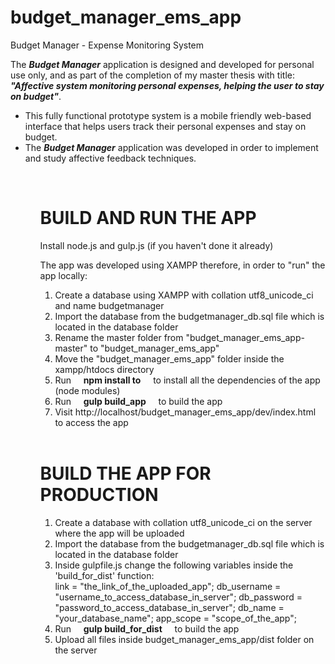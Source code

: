 # budget_manager_ems_app
Budget Manager - Expense Monitoring System

 The <i><b>Budget Manager</b></i> application is designed and developed for personal use only, and as part of the completion of my master thesis with title: <br>
 <i><b>  "Affective system monitoring personal expenses, helping the user to stay on budget"</b></i>.
<br>
<ul>
<li>This fully functional prototype system is a mobile friendly web-based interface that helps users track their personal expenses and stay on budget.</li>
<li>The  <i><b>Budget Manager</b></i> application was developed in order to implement and study affective feedback techniques.</li>
<ul>
<br>
<h1>BUILD AND RUN THE APP</h1>
<p>Install node.js and gulp.js (if you haven't done it already)</p>
<p>The app was developed using XAMPP therefore, in order to "run" the app locally:</p>
<ol>
<li>Create a database using XAMPP with collation utf8_unicode_ci and name budgetmanager</li>
<li>Import the database from the budgetmanager_db.sql file which is located in the database folder</li>
<li>Rename the master folder from  "budget_manager_ems_app-master" to  "budget_manager_ems_app"</li>
<li>Move the "budget_manager_ems_app" folder inside the xampp/htdocs directory</li>
<li>Run&nbsp;&nbsp;&nbsp;&nbsp;&nbsp;<b>npm install to</b>&nbsp;&nbsp;&nbsp;&nbsp;&nbsp;to install all the dependencies of the app (node modules)</li>
<li>Run&nbsp;&nbsp;&nbsp;&nbsp;&nbsp;<b>gulp build_app</b>&nbsp;&nbsp;&nbsp;&nbsp;&nbsp;to build the app</li>
<li>Visit http://localhost/budget_manager_ems_app/dev/index.html to access the app</li>
</ol>

<br>
<h1>BUILD THE APP FOR PRODUCTION</h1>
<ol>
<li>Create a database with collation utf8_unicode_ci on the server where the app will be uploaded</li>
<li>Import the database from the budgetmanager_db.sql file which is located in the database folder</li>
<li>Inside gulpfile.js change the following variables inside the 'build_for_dist' function:<br>
  link = "the_link_of_the_uploaded_app";
  db_username = "username_to_access_database_in_server";
  db_password = "password_to_access_database_in_server";
  db_name = "your_database_name";
  app_scope = "scope_of_the_app";
</li>
<li>Run&nbsp;&nbsp;&nbsp;&nbsp;&nbsp;<b>gulp build_for_dist</b>&nbsp;&nbsp;&nbsp;&nbsp;&nbsp;to build the app</li>
<li>Upload all files inside budget_manager_ems_app/dist folder on the server</li>
</ol>

